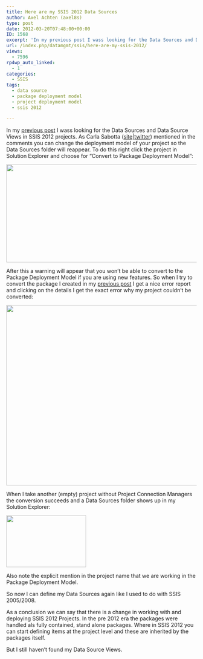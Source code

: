 ```yaml
---
title: Here are my SSIS 2012 Data Sources
author: Axel Achten (axel8s)
type: post
date: 2012-03-20T07:48:00+00:00
ID: 1568
excerpt: 'In my previous post I wass looking for the Data Sources and Data Source Views in SSIS 2012 projects. As Carla Sabotta (site|twitter) mentioned in the comments you can change the deployment model of your project so the Data Sources folder will reappear.&hellip;'
url: /index.php/datamgmt/ssis/here-are-my-ssis-2012/
views:
  - 7596
rp4wp_auto_linked:
  - 1
categories:
  - SSIS
tags:
  - data source
  - package deployment model
  - project deployment model
  - ssis 2012

---
```

In my [previous post][1] I wass looking for the Data Sources and Data Source Views in SSIS 2012 projects. As Carla Sabotta ([site][2]|[twitter][3]) mentioned in the comments you can change the deployment model of your project so the Data Sources folder will reappear. To do this right click the project in Solution Explorer and choose for &#8220;Convert to Package Deployment Model&#8221;:

<div class="image_block">
  <a href="/wp-content/uploads/blogs/DataMgmt/Axel8s/DS1.png?mtime=1332236417"><img alt="" src="/wp-content/uploads/blogs/DataMgmt/Axel8s/DS1.png?mtime=1332236417" width="524" height="259" /></a>
</div>

After this a warning will appear that you won&#8217;t be able to convert to the Package Deployment Model if you are using new features. So when I try to convert the package I created in my [previous post][1] I get a nice error report and clicking on the details I get the exact error why my project couldn&#8217;t be converted:

<div class="image_block">
  <a href="/wp-content/uploads/blogs/DataMgmt/Axel8s/DS2.png?mtime=1332236430"><img alt="" src="/wp-content/uploads/blogs/DataMgmt/Axel8s/DS2.png?mtime=1332236430" width="986" height="477" /></a>
</div>

When I take another (empty) project without Project Connection Managers the conversion succeeds and a Data Sources folder shows up in my Solution Explorer:

<div class="image_block">
  <a href="/wp-content/uploads/blogs/DataMgmt/Axel8s/DS3.png?mtime=1332236442"><img alt="" src="/wp-content/uploads/blogs/DataMgmt/Axel8s/DS3.png?mtime=1332236442" width="211" height="137" /></a>
</div>

Also note the explicit mention in the project name that we are working in the Package Deployment Model.
  
So now I can define my Data Sources again like I used to do with SSIS 2005/2008.
  
As a conclusion we can say that there is a change in working with and deploying SSIS 2012 Projects. In the pre 2012 era the packages were handled als fully contained, stand alone packages. Where in SSIS 2012 you can start defining items at the project level and these are inherited by the packages itself.
  
But I still haven&#8217;t found my Data Source Views.

 [1]: /index.php/DataMgmt/ssis-1/where-are-the-data-sources
 [2]: http://msdn.microsoft.com/en-us/sqlserver/cc511477.aspx
 [3]: https://twitter.com/#!/sabotta